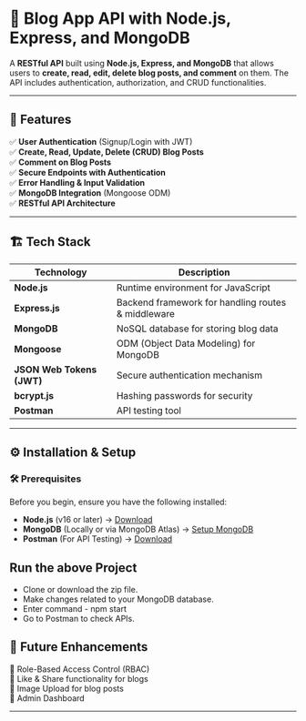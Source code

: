 # 📖 Blog App API with Node.js, Express, and MongoDB  

A **RESTful API** built using **Node.js, Express, and MongoDB** that allows users to **create, read, edit, delete blog posts, and comment** on them. The API includes authentication, authorization, and CRUD functionalities.

---

## 🚀 Features  
✅ **User Authentication** (Signup/Login with JWT)  
✅ **Create, Read, Update, Delete (CRUD) Blog Posts**  
✅ **Comment on Blog Posts**  
✅ **Secure Endpoints with Authentication**  
✅ **Error Handling & Input Validation**  
✅ **MongoDB Integration** (Mongoose ODM)  
✅ **RESTful API Architecture**  

---

## 🏗 Tech Stack  

| Technology  | Description |
|------------|------------|
| **Node.js** | Runtime environment for JavaScript |
| **Express.js** | Backend framework for handling routes & middleware |
| **MongoDB** | NoSQL database for storing blog data |
| **Mongoose** | ODM (Object Data Modeling) for MongoDB |
| **JSON Web Tokens (JWT)** | Secure authentication mechanism |
| **bcrypt.js** | Hashing passwords for security |
| **Postman** | API testing tool |

---

## ⚙️ Installation & Setup  

### 🛠 Prerequisites  
Before you begin, ensure you have the following installed:  
- **Node.js** (v16 or later) → [Download](https://nodejs.org/)  
- **MongoDB** (Locally or via MongoDB Atlas) → [Setup MongoDB](https://www.mongodb.com/)  
- **Postman** (For API Testing) → [Download](https://www.postman.com/)  


## Run the above Project  
-  Clone or download the zip file. 
- Make changes related to your MongoDB database. 
- Enter command - npm start 
- Go to Postman to check APIs.
  

## 🌟 Future Enhancements  
🔹 Role-Based Access Control (RBAC)  
🔹 Like & Share functionality for blogs  
🔹 Image Upload for blog posts  
🔹 Admin Dashboard  

---
